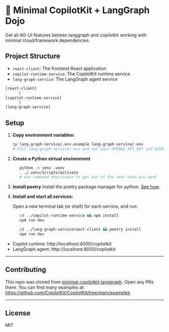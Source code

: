 # 👋 Minimal CopilotKit + LangGraph Dojo

Get all AG-UI features betwen langgraph and copilotkit working with minimal cloud/framework dependencies.

## Project Structure

- `react-client`: The frontend React application
- `copilot-runtime-service`: The CopilotKit runtime service
- `lang-graph-service`: The LangGraph agent service

```sh
[react-client]
      |
[copilot-runtime-service]
      |
[lang-graph-service]
```

## Setup

1. **Copy environment variables:**

   ```sh
   cp lang-graph-service/.env.example lang-graph-service/.env
   # Edit lang-graph-service/.env and set your OPENAI_API_KEY and AZURE_OPENAI_ENDPOINT
   ```

2. **Create a Python virtual environment**

   ```sh
      python -m venv .venv
      . ./.venv/Scripts/activate
      # use command deactivate to get out of the venv when you want
   ```

3. **Install poetry**
   Install the poetry package manager for python. [See how](https://python-poetry.org/docs/#installing-with-the-official-installer).

4. **Install and start all services:**

   Open a new terminal tab (or shell) for each service, and run:

   ```sh
      cd ../copilot-runtime-service && npm install
      npm run dev
   ```

   ```sh
      cd ../lang-graph-servicereact-client && poetry install
      npm run dev
   ```

- Copilot runtime: http://localhost:4000/copilotkit
- LangGraph agent: http://localhost:8000/copilotkit

---

## Contributing

This repo was cloned from [minimal-copilotkit-langgraph](https://github.com/jrhicks/minimal-copilotkit-langgraph). Open any PRs there. You can find many examples at: https://github.com/CopilotKit/CopilotKit/tree/main/examples

---

## License

MIT
